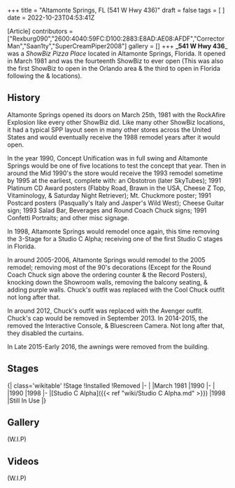 +++
title = "Altamonte Springs, FL (541 W Hwy 436)"
draft = false
tags = [ ]
date = 2022-10-23T04:53:41Z

[Article]
contributors = ["Rexburg090","2600:4040:59FC:D100:2883:E8AD:AE08:AFDF","CorrectorMan","Saan1ty","SuperCreamPiper2008"]
gallery = []
+++
**_541 W Hwy 436**_ was a _ShowBiz Pizza Place_ located in Altamonte Springs, Florida.  It opened in March 1981 and was the fourteenth ShowBiz to ever open (This was also the first ShowBiz to open in the Orlando area & the third to open in Florida following the  &  locations). 

## History ##
Altamonte Springs opened its doors on March 25th, 1981 with the RockAfire Explosion like every other ShowBiz did. Like many other ShowBiz locations, it had a typical SPP layout seen in many other stores across the United States and would eventually receive the 1988 remodel years after it would open. 

In the year 1990, Concept Unification was in full swing and Altamonte Springs would be one of five locations to test the concept that year. Then in around the Mid 1990's the store would receive the 1993 remodel sometime by 1995 at the earliest, complete with: an Obstotron (later SkyTubes); 1991 Platinum CD Award posters (Flabby Road, Brawn in the USA, Cheese Z Top, Vitaminology, & Saturday Night Retriever); Mt. Chuckmore poster; 1991 Postcard posters (Pasqually's Italy and Jasper's Wild West); Cheese Guitar sign; 1993 Salad Bar, Beverages and Round Coach Chuck signs; 1991 Confetti Portraits; and other misc signage.

In 1998, Altamonte Springs would remodel once again, this time removing the 3-Stage for a Studio C Alpha; receiving one of the first Studio C stages in Florida. 

In around 2005-2006, Altamonte Springs would remodel to the 2005 remodel; removing most of the 90's decorations (Except for the Round Coach Chuck sign above the ordering counter & the Record Posters), knocking down the Showroom walls, removing the balcony seating, & adding purple walls. Chuck's outfit was replaced with the Cool Chuck outfit not long after that. 

In around 2012, Chuck's outfit was replaced with the Avenger outfit. Chuck's cap would be removed in September 2013. In 2014-2015, the removed the Interactive Console, & Bluescreen Camera. Not long after that, they disabled the curtains. 

In Late 2015-Early 2016, the awnings were removed from the building.

## Stages ##
{| class='wikitable'
!Stage
!Installed
!Removed
|-
|
|March 1981
|1990
|-
|
|1990
|1998
|-
|[Studio C Alpha]({{< ref "wiki/Studio C Alpha.md" >}})
|1998
|Still In Use
|}

## Gallery ##
(W.I.P)

## Videos ##
(W.I.P)
